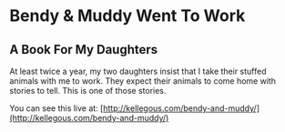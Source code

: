 # Bendy & Muddy Went To Work
## A Book For My Daughters

At least twice a year, my two daughters insist that I take their stuffed animals with me to
work. They expect their animals to come home with stories to tell. This is one of those stories.

You can see this live at:
[http://kellegous.com/bendy-and-muddy/](http://kellegous.com/bendy-and-muddy/)